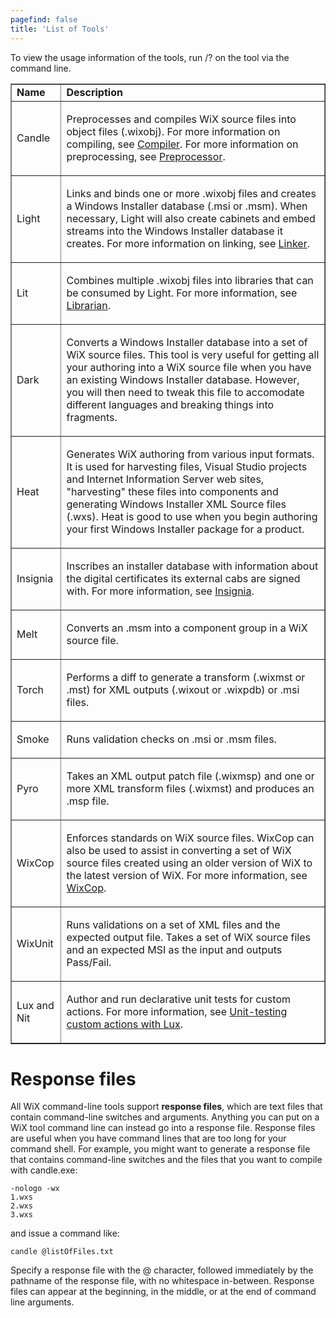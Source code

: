 ```yaml
---
pagefind: false
title: 'List of Tools'
---
```


To view the usage information of the tools, run /? on the tool via the command line.

<table border="1">
  <tr>
    <td><b>Name</b></td>
    <td><b>Description</b></td>
  </tr>
  <tr>
    <td>
      <p>Candle</p>
    </td>
    <td>
      <p>Preprocesses and compiles WiX source files into object files (.wixobj). For more 
      information on compiling, see <a href="../candle/">Compiler</a>. For more information on 
      preprocessing, see <a href="../preprocessor/">Preprocessor</a>.</p>
    </td>
  </tr>
  <tr>
    <td>
      <p>Light</p>
    </td>
    <td>
      <p>Links and binds one or more .wixobj files and creates a Windows Installer 
      database (.msi or .msm). When necessary, Light will also create cabinets and embed 
      streams into the Windows Installer database it creates.&nbsp;For more information 
      on linking, see <a href="../light/">Linker</a>.</p>
    </td>
  </tr>
  <tr>
    <td>
      <p>Lit</p>
    </td>
    <td>
      <p>Combines multiple .wixobj files into libraries that can be consumed by Light. 
      For more information, see <a href="../lit/">Librarian</a>.</p>
    </td>
  </tr>
  <tr>
   <td>
      <p>Dark</p>
    </td>
    <td>
      <p>Converts a Windows Installer database into a set of WiX source files. This tool 
      is very useful for getting all your authoring into a WiX source file when you 
      have an existing Windows Installer database. However, you will then need to 
      tweak this file to accomodate different languages and breaking things into 
      fragments.</p>
    </td>
  </tr>
  <tr>
    <td>
      <p>Heat</p>
    </td>
    <td>
      <p>Generates WiX authoring from various input formats. It is used for harvesting 
      files, Visual Studio projects and Internet Information Server web sites, 
      &quot;harvesting&quot; these files into components and generating Windows Installer XML 
      Source files (.wxs). Heat is good to use when you begin authoring your first 
      Windows Installer package for a product.</p>
    </td>
  </tr>
  <tr>
    <td>
      <p>Insignia</p>
    </td>
    <td>
      <p>Inscribes an installer database with information about the digital certificates its external cabs are signed with. 
      For more information, see <a href="../insignia/">Insignia</a>.</p>
    </td>
  </tr>
  <tr>
    <td>
      <p>Melt</p>
    </td>
    <td>
      <p>Converts an .msm into a component group in a WiX source file.</p>
    </td>
  </tr>
  <tr>
    <td>
      <p>Torch</p>
    </td>
    <td>
      <p>Performs a diff to generate a transform (.wixmst or .mst) for XML outputs (.wixout or .wixpdb) or .msi files.</p>
    </td>
  </tr>
  <tr>
    <td>
      <p>Smoke</p>
    </td>
    <td>
      <p>Runs validation checks on .msi or .msm files.</p>
    </td>
  </tr>
  <tr>
    <td>
      <p>Pyro</p>
    </td>
    <td>
      <p>Takes an XML output patch file (.wixmsp) and one or more XML transform files (.wixmst) and produces an .msp file.</p>
    </td>
  </tr>
  <tr>
    <td>
      <p>WixCop</p>
    </td>
    <td>
      <p>Enforces standards on WiX source files. WixCop can also be used to assist in converting a set of WiX source files created using an older version of WiX to the latest version of WiX.
      For more information, see <a href="../wixcop/">WixCop</a>.</p>
    </td>
  </tr>
  <tr>
    <td>
      <p>WixUnit</p>
    </td>
    <td>
      <p>Runs validations on a set of XML files and the expected output file. Takes a set 
      of WiX source files and an expected MSI as the input and outputs Pass/Fail.</p>
    </td>
  </tr>
  <tr>
    <td>
      <p>Lux and Nit</p>
    </td>
    <td>
      <p>Author and run declarative unit tests for custom actions. For more information,
      see <a href="../lux/">Unit-testing custom actions with Lux</a>.</p>
    </td>
  </tr>
</table>

# Response files

All WiX command-line tools support **response files**, which are text files that contain command-line switches and arguments. Anything you can put on a WiX tool command line can instead go into a response file. Response files are useful when you have command lines that are too long for your command shell. For example, you might want to generate a response file that contains command-line switches and the files that you want to compile with candle.exe:

    -nologo -wx
    1.wxs
    2.wxs 
    3.wxs

  and issue a command like:

    candle @listOfFiles.txt

Specify a response file with the @ character, followed immediately by the pathname of the response file, with no whitespace in-between. Response files can appear at the beginning, in the middle, or at the end of command line arguments.
